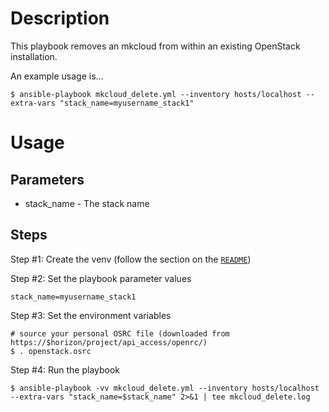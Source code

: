 # Description
This playbook removes an mkcloud from within an existing OpenStack installation.

An example usage is...
```
$ ansible-playbook mkcloud_delete.yml --inventory hosts/localhost --extra-vars "stack_name=myusername_stack1"
```

# Usage

## Parameters

* stack_name - The stack name

## Steps

Step #1: Create the venv (follow the section on the [`README`](README.md))

Step #2: Set the playbook parameter values
```
stack_name=myusername_stack1
```

Step #3: Set the environment variables
```
# source your personal OSRC file (downloaded from https://$horizon/project/api_access/openrc/)
$ . openstack.osrc
```

Step #4: Run the playbook
```
$ ansible-playbook -vv mkcloud_delete.yml --inventory hosts/localhost --extra-vars "stack_name=$stack_name" 2>&1 | tee mkcloud_delete.log
```
